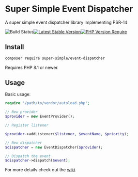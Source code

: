 # Super Simple Event Dispatcher

A super simple event dispatcher library implementing PSR-14

![Build Status](https://github.com/alextodorov/super-simple-event-dispatcher/actions/workflows/phpunit.yml/badge.svg?branch=main)[![Latest Stable Version](http://poser.pugx.org/super-simple/event-dispatcher/v)](https://packagist.org/packages/super-simple/event-dispatcher)[![PHP Version Require](http://poser.pugx.org/super-simple/event-dispatcher/require/php)](https://packagist.org/packages/super-simple/event-dispatcher)

Install
-------

```sh
composer require super-simple/event-dispatcher
```

Requires PHP 8.1 or newer.

Usage
-----

Basic usage:

```php
require '/path/to/vendor/autoload.php';

// New provider
$provider = new EventProvider();

// Register listener

$provider->addListener($listener, $eventName, $priority);

// New dispatcher
$dispatcher = new EventDispatcher($provider);

// Dispatch the event
$dispatcher->dispatch($event);
```

For more details check out the [wiki].

[wiki]: https://github.com/alextodorov/super-simple-event-dispatcher/wiki/Basic-Usage